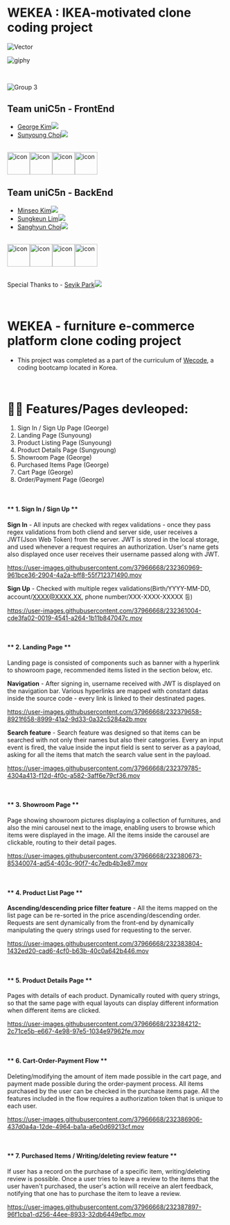 # WEKEA : IKEA-motivated clone coding project

![Vector](https://user-images.githubusercontent.com/37966668/232393450-f45f8d99-6001-4ce0-9e19-c2c0bebd19ae.png)

![giphy](https://user-images.githubusercontent.com/37966668/232397033-2bbaa8d7-382f-494b-9a8d-d7a3180d966c.gif)

<br />

![Group 3](https://user-images.githubusercontent.com/37966668/232392845-3958e8f3-0bfc-4734-8423-cd8a47ba55a3.png)

## Team uniC5n - FrontEnd

- <a href="https://github.com/ggkim0614">George Kim<img src="https://img.shields.io/badge/GitHub-181717?style=flat-square&logo=GitHub&logoColor=white&link=https://github.com/hongyeollee"/></a>
- <a href="https://github.com/suny0ung">Sunyoung Choi<img src="https://img.shields.io/badge/GitHub-181717?style=flat-square&logo=GitHub&logoColor=white&link=https://github.com/hongyeollee"/></a>

<br />

<div style="display: flex; align-items: flex-start;"><img src="https://techstack-generator.vercel.app/react-icon.svg" alt="icon" width="52" height="52" /><img src="https://techstack-generator.vercel.app/js-icon.svg" alt="icon" width="52" height="52" /><img src="https://techstack-generator.vercel.app/sass-icon.svg" alt="icon" width="52" height="52" /><img src="https://techstack-generator.vercel.app/restapi-icon.svg" alt="icon" width="52" height="52" /></div>


## Team uniC5n - BackEnd

- <a href="https://github.com/minseoya">Minseo Kim<img src="https://img.shields.io/badge/GitHub-181717?style=flat-square&logo=GitHub&logoColor=white&link=https://github.com/minseoya"/></a>
- <a href="https://github.com/lsg622">Sungkeun Lim<img src="https://img.shields.io/badge/GitHub-181717?style=flat-square&logo=GitHub&logoColor=white&link=https://github.com/lsg622"/></a>
- <a href="https://github.com/Dongrang072">Sanghyun Choi<img src="https://img.shields.io/badge/GitHub-181717?style=flat-square&logo=GitHub&logoColor=white&link=https://github.com/Dongrang072"/></a>

<br />

<div style="display: flex; align-items: flex-start;"><img src="https://techstack-generator.vercel.app/nginx-icon.svg" alt="icon" width="52" height="52" /><img src="https://techstack-generator.vercel.app/mysql-icon.svg" alt="icon" width="52" height="52" /><img src="https://techstack-generator.vercel.app/js-icon.svg" alt="icon" width="52" height="52" /><img src="https://techstack-generator.vercel.app/restapi-icon.svg" alt="icon" width="52" height="52" /></div>

<br />

Special Thanks to - <a href="https://github.com/parkseyik">Seyik Park<img src="https://img.shields.io/badge/GitHub-181717?style=flat-square&logo=GitHub&logoColor=white&link=https://github.com/parkseyik"/></a>

<br/>

# WEKEA - furniture e-commerce platform clone coding project

- This project was completed as a part of the curriculum of <a href="https://github.com/wecode-bootcamp-korea">Wecode</a>, a coding bootcamp located in Korea.

<br/>

# 👨‍💻 Features/Pages devleoped:
1. Sign In / Sign Up Page (George)
2. Landing Page (Sunyoung)
3. Product Listing Page (Sunyoung)
4. Product Details Page (Sungyoung)
5. Showroom Page (George)
6. Purchased Items Page (George)
7. Cart Page (George)
8. Order/Payment Page (George)

<br />

#### ** 1. Sign In / Sign Up **

**Sign In** - All inputs are checked with regex validations - once they pass regex validations from both cliend and server side, user receives a JWT(Json Web Token) from the server. JWT is stored in the local storage, and used whenever a request requires an authorization. User's name gets also displayed once user receives their username passed along with JWT.

https://user-images.githubusercontent.com/37966668/232360969-961bce36-2904-4a2a-bff8-55f712371490.mov

**Sign Up** - Checked with multiple regex validations(Birth/YYYY-MM-DD, account/XXXX@XXXX.XX, phone number/XXX-XXXX-XXXXX 등)

https://user-images.githubusercontent.com/37966668/232361004-cde3fa02-0019-4541-a264-1b11b847047c.mov

<br />

#### ** 2. Landing Page **<br>

Landing page is consisted of components such as banner with a hyperlink to showroom page, recommended items listed in the section below, etc.

**Navigation** - After signing in, username received with JWT is displayed on the navigation bar. Various hyperlinks are mapped with constant datas inside the source code - every link is linked to their destinated pages.

https://user-images.githubusercontent.com/37966668/232379658-8921f658-8999-41a2-9d33-0a32c5284a2b.mov

**Search feature** - Search feature was designed so that items can be searched with not only their names but also their categories. Every an input event is fired, the value inside the input field is sent to server as a payload, asking for all the items that match the search value sent in the payload.

https://user-images.githubusercontent.com/37966668/232379785-4304a413-f12d-4f0c-a582-3aff6e79cf36.mov

<br />

#### ** 3. Showroom Page **<br>

Page showing showroom pictures displaying a collection of furnitures, and also the mini carousel next to the image, enabling users to browse which items were displayed in the image. All the items inside the carousel are clickable, routing to their detail pages.

https://user-images.githubusercontent.com/37966668/232380673-85340074-ad54-403c-90f7-4c7edb4b3e87.mov

<br />

#### ** 4. Product List Page **<br>

**Ascending/descending price filter feature** - All the items mapped on the list page can be re-sorted in the price ascending/descending order. Requests are sent dynamically from the front-end by dynamically manipulating the query strings used for requesting to the server.

https://user-images.githubusercontent.com/37966668/232383804-1432ed20-cad6-4cf0-b63b-40c0a642b446.mov

<br />

#### ** 5. Product Details Page **<br>

Pages with details of each product. Dynamically routed with query strings, so that the same page with equal layouts can display different information when different items are clicked.

https://user-images.githubusercontent.com/37966668/232384212-2c71ce5b-e667-4e98-97e5-1034e97962fe.mov

<br />

#### ** 6. Cart-Order-Payment Flow **<br>

Deleting/modifying the amount of item made possible in the cart page, and payment made possible during the order-payment process. All items purchased by the user can be checked in the purchase items page. All the features included in the flow requires a authorization token that is unique to each user.

https://user-images.githubusercontent.com/37966668/232386906-437d0a4a-12de-4964-ba1a-a6e0d69213cf.mov

<br />

#### ** 7. Purchased Items / Writing/deleting review feature **<br>

If user has a record on the purchase of a specific item, writing/deleting review is possible. Once a user tries to leave a review to the items that the user haven't purchased, the user's action will receive an alert feedback, notifying that one has to purchase the item to leave a review.

https://user-images.githubusercontent.com/37966668/232387897-96f1cba1-d256-44ee-8933-32db6449efbc.mov

<br />








